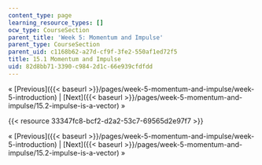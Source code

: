 ```yaml
---
content_type: page
learning_resource_types: []
ocw_type: CourseSection
parent_title: 'Week 5: Momentum and Impulse'
parent_type: CourseSection
parent_uid: c1168b62-a27d-cf9f-3fe2-550af1ed72f5
title: 15.1 Momentum and Impulse
uid: 82d8bb71-3390-c984-2d1c-66e939cfdfdd
---
```


« [Previous]({{< baseurl >}}/pages/week-5-momentum-and-impulse/week-5-introduction) | [Next]({{< baseurl >}}/pages/week-5-momentum-and-impulse/15.2-impulse-is-a-vector) »

{{< resource 33347fc8-bcf2-d2a2-53c7-69565d2e97f7 >}}

« [Previous]({{< baseurl >}}/pages/week-5-momentum-and-impulse/week-5-introduction) | [Next]({{< baseurl >}}/pages/week-5-momentum-and-impulse/15.2-impulse-is-a-vector) »